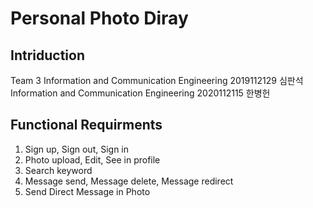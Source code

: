 # Personal Photo Diray 

## Intriduction
  Team 3
    Information and Communication Engineering 2019112129 심판석
    Information and Communication Engineering 2020112115 한병헌


























## Functional Requirments
1. Sign up, Sign out, Sign in
2. Photo upload, Edit, See in profile
3. Search keyword
4. Message send, Message delete, Message redirect
5. Send Direct Message in Photo
